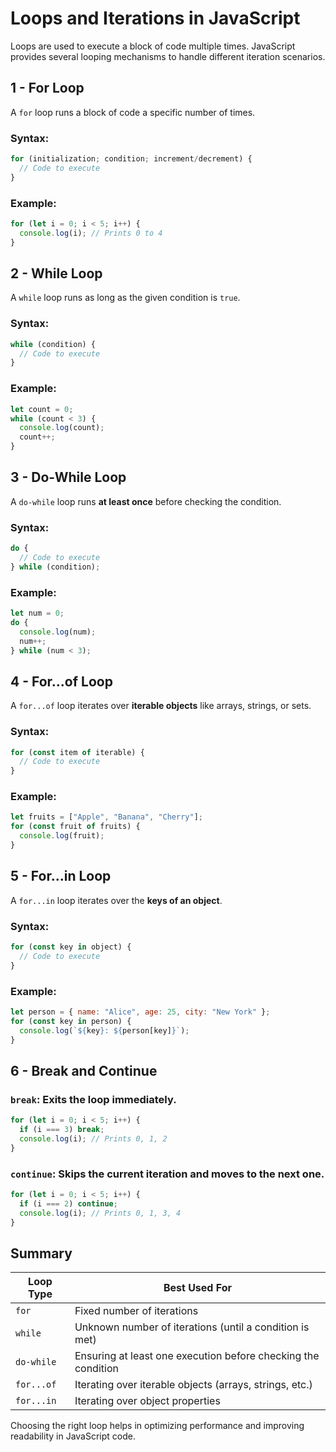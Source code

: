 # Loops and Iterations in JavaScript

Loops are used to execute a block of code multiple times. JavaScript provides several looping mechanisms to handle different iteration scenarios.

## 1 - For Loop
A `for` loop runs a block of code a specific number of times.

### Syntax:
```js
for (initialization; condition; increment/decrement) {
  // Code to execute
}
```

### Example:
```js
for (let i = 0; i < 5; i++) {
  console.log(i); // Prints 0 to 4
}
```

## 2 - While Loop
A `while` loop runs as long as the given condition is `true`.

### Syntax:
```js
while (condition) {
  // Code to execute
}
```

### Example:
```js
let count = 0;
while (count < 3) {
  console.log(count);
  count++;
}
```

## 3 - Do-While Loop
A `do-while` loop runs **at least once** before checking the condition.

### Syntax:
```js
do {
  // Code to execute
} while (condition);
```

### Example:
```js
let num = 0;
do {
  console.log(num);
  num++;
} while (num < 3);
```

## 4 - For...of Loop
A `for...of` loop iterates over **iterable objects** like arrays, strings, or sets.

### Syntax:
```js
for (const item of iterable) {
  // Code to execute
}
```

### Example:
```js
let fruits = ["Apple", "Banana", "Cherry"];
for (const fruit of fruits) {
  console.log(fruit);
}
```

## 5 - For...in Loop
A `for...in` loop iterates over the **keys of an object**.

### Syntax:
```js
for (const key in object) {
  // Code to execute
}
```

### Example:
```js
let person = { name: "Alice", age: 25, city: "New York" };
for (const key in person) {
  console.log(`${key}: ${person[key]}`);
}
```

## 6 - Break and Continue
### `break`: Exits the loop immediately.
```js
for (let i = 0; i < 5; i++) {
  if (i === 3) break;
  console.log(i); // Prints 0, 1, 2
}
```

### `continue`: Skips the current iteration and moves to the next one.
```js
for (let i = 0; i < 5; i++) {
  if (i === 2) continue;
  console.log(i); // Prints 0, 1, 3, 4
}
```

## Summary
| Loop Type | Best Used For |
|-----------|--------------|
| `for` | Fixed number of iterations |
| `while` | Unknown number of iterations (until a condition is met) |
| `do-while` | Ensuring at least one execution before checking the condition |
| `for...of` | Iterating over iterable objects (arrays, strings, etc.) |
| `for...in` | Iterating over object properties |

Choosing the right loop helps in optimizing performance and improving readability in JavaScript code.

